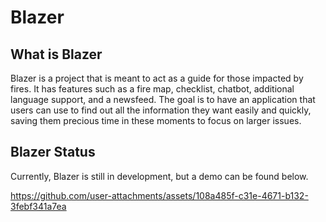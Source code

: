 # Blazer
## What is Blazer
Blazer is a project that is meant to act as a guide for those impacted by fires. It has features such as a fire map, checklist, chatbot, additional language support, and a newsfeed.
The goal is to have an application that users can use to  find out all the information they want easily and quickly, saving them precious time in these moments to focus on larger issues.

## Blazer Status
Currently, Blazer is still in development, but a demo can be found below.


https://github.com/user-attachments/assets/108a485f-c31e-4671-b132-3febf341a7ea

